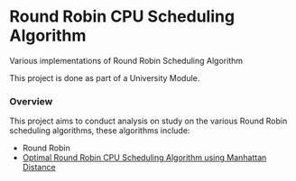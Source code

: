 # Round Robin CPU Scheduling Algorithm
Various implementations of Round Robin Scheduling Algorithm

This project is done as part of a University Module.

### Overview

This project aims to conduct analysis on study on the various Round Robin scheduling algorithms, these algorithms include:

- Round Robin
- [Optimal Round Robin CPU Scheduling Algorithm using Manhattan Distance](https://www.researchgate.net/publication/320855939_Optimal_Round_Robin_CPU_Scheduling_Algorithm_Using_Manhattan_Distance)
